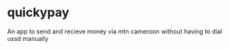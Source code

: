 # quickypay

An app to send and recieve money via mtn cameroon without having to dial ussd manually
